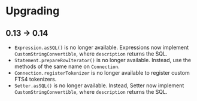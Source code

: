 # Upgrading

## 0.13 → 0.14

- `Expression.asSQL()` is no longer available. Expressions now implement `CustomStringConvertible`,
  where `description` returns the SQL.
- `Statement.prepareRowIterator()` is no longer available. Instead, use the methods
  of the same name on `Connection`.
- `Connection.registerTokenizer` is no longer available to register custom FTS4 tokenizers.
- `Setter.asSQL()` is no longer available. Instead, Setter now implement `CustomStringConvertible`,
  where `description` returns the SQL.
